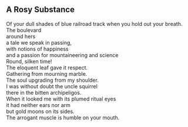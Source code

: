 A Rosy Substance
----------------
Of your dull shades of blue railroad track when you hold out your breath.  
The boulevard  
around hers  
a tale we speak in passing,  
with notions of happiness  
and a passion for mountaineering and science  
Round, silken time!  
The eloquent leaf gave it respect.  
Gathering from mourning marble.  
The soul upgrading from my shoulder.  
I was without doubt the uncle squirrel  
there in the bitten archipeligos.  
When it looked me with its plumed ritual eyes  
it had neither ears nor arm  
but gold moons on its sides.  
The arrogant muscle is humble on your mouth.  
